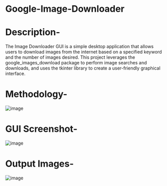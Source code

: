 # Google-Image-Downloader
# Description-
The Image Downloader GUI is a simple desktop application that allows users to download images from the internet based on a specified keyword and the number of images desired. This project leverages the google_images_download package to perform image searches and downloads, and uses the tkinter library to create a user-friendly graphical interface.
# Methodology-
![image](https://github.com/user-attachments/assets/1fdd8b51-276b-4cc6-8077-c3c3261e8800)

# GUI Screenshot-
![image](https://github.com/user-attachments/assets/6e382f59-d88b-441a-8aaf-ede6e6d4a7a5)

# Output Images-
![image](https://github.com/user-attachments/assets/23b45670-d531-46a7-828b-e2840cd78d47)
